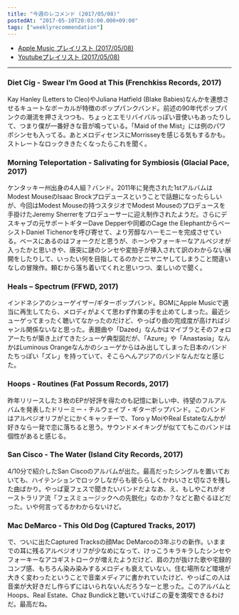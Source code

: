 ```yaml
---
title: "今週のレコメンド (2017/05/08)"
postedAt: "2017-05-10T20:03:00.000+09:00"
tags: ["weeklyrecommendation"]
---
```


* [Apple Music プレイリスト (2017/05/08)](https://itunes.apple.com/jp/playlist/%E4%BB%8A%E9%80%B1%E3%81%AE%E3%83%AC%E3%82%B3%E3%83%A1%E3%83%B3%E3%83%89-2017-05-08/idpl.d07d1645a9c04a65b4d62c79fb00b93e)
* [Youtubeプレイリスト (2017/05/08)](https://www.youtube.com/playlist?list=PLegnWsUgQayfvBMzeTY8UCe-pnsmBVDs7)

---

### Diet Cig - Swear I’m Good at This (Frenchkiss Records, 2017)

Kay Hanley (Letters to Cleo)やJuliana Hatfield (Blake Babies)なんかを連想させるキュートなボーカルが特徴のポップパンクバンド。前述の90年代ポップパンクの潮流を押さえつつも、ちょっとエモリバイバルっぽい音使いもあったりして、つまり僕が一番好きな音が鳴っている。「Maid of the Mist」には例のパワポシンセも入ってる。あとメロディセンスにMorrisseyを感じる気もするかも。ストレートなロックききたくなったらこれを聞く。

### Morning Teleportation - Salivating for Symbiosis (Glacial Pace, 2017)

ケンタッキー州出身の4人組？バンド。2011年に発売された1stアルバムはModest MouseのIsaac Brockプロデュースということで話題になったらしいが、今回はModest Mouseの持つスタジオでModest Mouseのプロデュースを手掛けたJeremy Sherrerをプロデューサーに迎え制作されたようだ。さらにデスキャブの元サポートギターDave Depperや同郷のCage the ElephantからベーシストDaniel Tichenorを呼び寄せて、より芳醇なハーモニーを完成させている。ベースにあるのはフォークだと思うが、ホーンやフォーキーなアルペジオが入ったかと思いきや、唐突に謎のシンセや変拍子が挿入されて訳のわからない展開をしたりして、いったい何を目指してるのかとニヤニヤしてしまうこと間違いなしの冒険作。頼むから落ち着いてくれと思いつつ、楽しいので聞く。

### Heals – Spectrum (FFWD, 2017)

インドネシアのシューゲイザー/ギターポップバンド。BGMにApple Musicで適当に再生してたら、メロディがよくて思わず作業の手を止めてしまった。最近シューゲってまったく聴いてなかったのだけど、やっぱり曲の完成度が高ければジャンル関係ないなと思った。表題曲や「Dazed」なんかはマイブラとそのフォロアーたちが築き上げてきたシューゲ典型図だが、「Azure」や「Anastasia」なんかはLuminous Orangeなんかのシューゲからはみ出してしまった日本のバンドたちっぽい「ズレ」を持っていて、そこらへんアジアのバンドなんだなと感じた。

### Hoops - Routines (Fat Possum Records, 2017)

昨年リリースした３枚のEPが好評を得たのも記憶に新しい中、待望のフルアルバムを発表したドリーミー・チルウェイブ・ギターポップバンド。このバンドはアルペジオリフがとにかくキャッチーで、Toro y MoiやReal Estateなんかが好きなら一発で恋に落ちると思う。サウンドメイキングが似ててもこのバンドは個性があると感じる。

### San Cisco - The Water (Island City Records, 2017)

4/10分で紹介したSan Ciscoのアルバムが出た。最高だったシングルを置いておいても、ハイテンションでロックしながらも彼ららしくかわいさと切なさを残した曲ばかり。やっぱ夏フェスで聞きたいバンドだよなあ、え、もしやこれがオーストラリア流「フェスミュージックへの先鋭化」なのか？などと勘ぐるほどだった。いや何言ってるかわからないけど。

### Mac DeMarco - This Old Dog (Captured Tracks, 2017)

で、ついに出たCaptured Tracksの顔Mac DeMarcoの3年ぶりの新作。いままでの耳に残るアルペジオリフが少なめになって、けっこうキラキラしたシンセやフォーキーなアコギストロークが増えたようだけど、肩の力が抜けた歌や宅録的コンプ感、もちろん染み染みするメロディも衰えていない。住む場所など環境が大きく変わったということで音楽メディアに書かれていたけど、やっぱこの人は音楽が大好きだし作らずにはいられないんだろうなーと思った。このアルバムとHoops、Real Estate、Chaz Bundickと聴いていけばこの夏を満喫できるわけだ。最高だね。